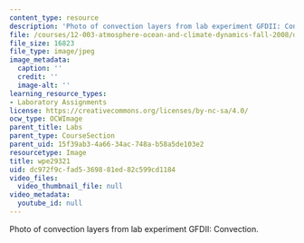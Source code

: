 ```yaml
---
content_type: resource
description: 'Photo of convection layers from lab experiment GFDII: Convection.'
file: /courses/12-003-atmosphere-ocean-and-climate-dynamics-fall-2008/dc972f9cfad5369881ed82c599cd1184_wpe29321.jpg
file_size: 16823
file_type: image/jpeg
image_metadata:
  caption: ''
  credit: ''
  image-alt: ''
learning_resource_types:
- Laboratory Assignments
license: https://creativecommons.org/licenses/by-nc-sa/4.0/
ocw_type: OCWImage
parent_title: Labs
parent_type: CourseSection
parent_uid: 15f39ab3-4a66-34ac-748a-b58a5de103e2
resourcetype: Image
title: wpe29321
uid: dc972f9c-fad5-3698-81ed-82c599cd1184
video_files:
  video_thumbnail_file: null
video_metadata:
  youtube_id: null
---
```

Photo of convection layers from lab experiment GFDII: Convection.